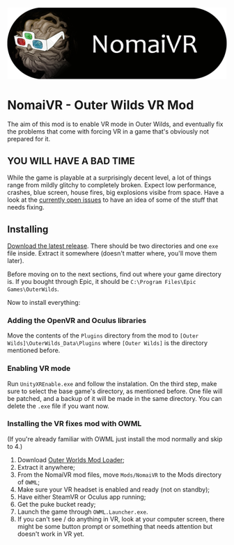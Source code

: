 ![NomaiVR](logo.png)
# NomaiVR - Outer Wilds VR Mod

The aim of this mod is to enable VR mode in Outer Wilds, and eventually fix the problems that come with forcing VR in a game that's obviously not prepared for it.

## YOU WILL HAVE A BAD TIME

While the game is playable at a surprisingly decent level, a lot of things range from mildly glitchy to completely broken. Expect low performance, crashes, blue screen, house fires, big explosions visibe from space. Have a look at the [currently open issues](https://github.com/Raicuparta/NomaiVR/issues) to have an idea of some of the stuff that needs fixing.
 
## Installing

[Download the latest release](https://github.com/Raicuparta/NomaiVR/releases/latest). There should be two directories and one `exe` file inside. Extract it somewhere (doesn't matter where, you'll move them later).

Before moving on to the next sections, find out where your game directory is. If you bought through Epic, it should be `C:\Program Files\Epic Games\OuterWilds`.

Now to install everything:

### Adding the OpenVR and Oculus libraries
Move the contents of the `Plugins` directory from the mod to `[Outer Wilds]\OuterWilds_Data\Plugins` where `[Outer Wilds]` is the directory mentioned before.

### Enabling VR mode
Run `UnityXREnable.exe` and follow the instalation. On the third step, make sure to select the base game's directory, as mentioned before. One file will be patched, and a backup of it will be made in the same directory. You can delete the `.exe` file if you want now.

### Installing the VR fixes mod with OWML
(If you're already familiar with OWML just install the mod normally and skip to 4.)

1. Download [Outer Worlds Mod Loader](https://github.com/amazingalek/owml/releases/latest);
2. Extract it anywhere;
3. From the NomaiVR mod files, move `Mods/NomaiVR` to the Mods directory of `OWML`;
4. Make sure your VR headset is enabled and ready (not on standby);
5. Have either SteamVR or Oculus app running;
6. Get the puke bucket ready;
7. Launch the game through `OWML.Launcher.exe`.
8. If you can't see / do anything in VR, look at your computer screen, there might be some button prompt or something that needs attention but doesn't work in VR yet.
